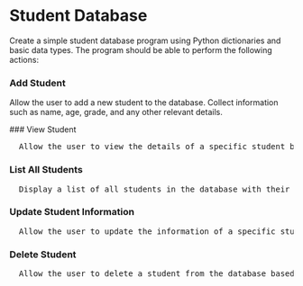 # Student Database

Create a simple student database program using Python dictionaries and basic data types. The program should be able to perform the following actions:

### Add Student
<p>
  Allow the user to add a new student to the database. Collect information such as name, age, grade, and any other relevant details.
</p>
### View Student
<pre>
  Allow the user to view the details of a specific student by entering the student's name.
</pre> 

### List All Students
<pre>
  Display a list of all students in the database with their basic information.
</pre>

### Update Student Information
<pre>
  Allow the user to update the information of a specific student, such as changing their grade or age.
</pre>

### Delete Student
<pre>
  Allow the user to delete a student from the database based on their name.
</pre>
